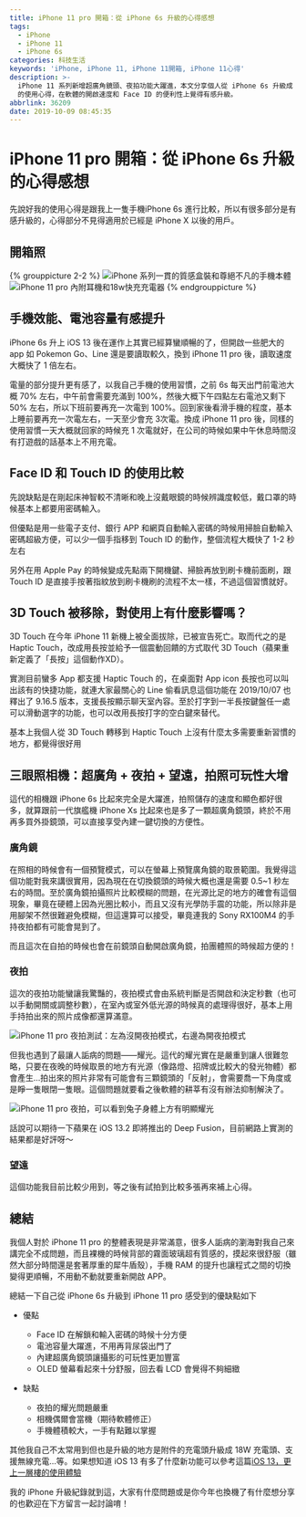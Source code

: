 ```yaml
---
title: iPhone 11 pro 開箱：從 iPhone 6s 升級的心得感想
tags:
  - iPhone
  - iPhone 11
  - iPhone 6s
categories: 科技生活
keywords: 'iPhone, iPhone 11, iPhone 11開箱, iPhone 11心得'
description: >-
  iPhone 11 系列新增超廣角鏡頭、夜拍功能大躍進，本文分享個人從 iPhone 6s 升級成 iPhone 11 pro
  的使用心得，在軟體的開啟速度和 Face ID 的便利性上覺得有感升級。
abbrlink: 36209
date: 2019-10-09 08:45:35
---
```


# iPhone 11 pro 開箱：從 iPhone 6s 升級的心得感想
先說好我的使用心得是跟我上一隻手機iPhone 6s 進行比較，所以有很多部分是有感升級的，心得部分不見得適用於已經是 iPhone X 以後的用戶。


## 開箱照

{% grouppicture 2-2 %}
![iPhone 系列一貫的質感盒裝和尊絕不凡的手機本體](https://res.cloudinary.com/larrynote/image/upload/v1570971429/larrynotepost/images51_yikaq3.jpg)
![iPhone 11 pro 內附耳機和18w快充充電器](https://res.cloudinary.com/larrynote/image/upload/v1570971429/larrynotepost/images52_iqdw75.jpg)
{% endgrouppicture %}


## 手機效能、電池容量有感提升
iPhone 6s 升上 iOS 13 後在運作上其實已經算蠻順暢的了，但開啟一些肥大的 app 如 Pokemon Go、Line 還是要讀取較久，換到 iPhone 11 pro 後，讀取速度大概快了 1 倍左右。

電量的部分提升更有感了，以我自己手機的使用習慣，之前 6s 每天出門前電池大概 70% 左右，中午前會需要充滿到 100%，然後大概下午四點左右電池又剩下 50% 左右，所以下班前要再充一次電到 100%。回到家後看滑手機的程度，基本上睡前要再充一次電左右，一天至少會充 3次電。換成 iPhone 11 pro 後，同樣的使用習慣一天大概就回家的時候充 1 次電就好，在公司的時候如果中午休息時間沒有打遊戲的話基本上不用充電。

## Face ID 和 Touch ID 的使用比較
先說缺點是在剛起床神智較不清晰和晚上沒戴眼鏡的時候辨識度較低，戴口罩的時候基本上都要用密碼輸入。

但優點是用一些電子支付、銀行 APP 和網頁自動輸入密碼的時候用掃臉自動輸入密碼超級方便，可以少一個手指移到 Touch ID 的動作，整個流程大概快了 1-2 秒左右

另外在用 Apple Pay 的時候變成先點兩下開機鍵、掃臉再放到刷卡機前面刷，跟 Touch ID 是直接手按著指紋放到刷卡機刷的流程不太一樣，不過這個習慣就好。

## 3D Touch 被移除，對使用上有什麼影響嗎？
3D Touch 在今年 iPhone 11 新機上被全面拔除，已被宣告死亡。取而代之的是 Haptic Touch，改成用長按並給予一個震動回饋的方式取代 3D Touch（蘋果重新定義了「長按」這個動作XD）。

實測目前蠻多 App 都支援 Haptic Touch 的，在桌面對 App icon 長按也可以叫出該有的快捷功能，就連大家最關心的 Line 偷看訊息這個功能在 2019/10/07 也釋出了 9.16.5 版本，支援長按顯示聊天室內容。至於打字到一半長按鍵盤任一處可以滑動選字的功能，也可以改用長按打字的空白鍵來替代。

基本上我個人從 3D Touch 轉移到 Haptic Touch 上沒有什麼太多需要重新習慣的地方，都覺得很好用

## 三眼照相機：超廣角 + 夜拍 + 望遠，拍照可玩性大增
這代的相機跟 iPhone 6s 比起來完全是大躍進，拍照儲存的速度和顯色都好很多，就算跟前一代旗艦機 iPhone Xs 比起來也是多了一顆超廣角鏡頭，終於不用再多買外掛鏡頭，可以直接享受內建一鍵切換的方便性。

### 廣角鏡
在照相的時候會有一個預覽模式，可以在螢幕上預覽廣角鏡的取景範圍。我覺得這個功能對我來講很實用，因為現在在切換鏡頭的時候大概也還是需要 0.5~1 秒左右的時間。至於廣角鏡拍攝照片比較模糊的問題，在光源比足的地方的確會有這個現象，畢竟在硬體上因為光圈比較小，而且又沒有光學防手震的功能，所以除非是用腳架不然很難避免模糊，但這還算可以接受，畢竟連我的 Sony RX100M4 的手持夜拍都有可能會晃到了。

而且這次在自拍的時候也會在前鏡頭自動開啟廣角鏡，拍團體照的時候超方便的！

### 夜拍
這次的夜拍功能蠻讓我驚豔的，夜拍模式會由系統判斷是否開啟和決定秒數（也可以手動開關或調整秒數），在室內或室外低光源的時候真的處理得很好，基本上用手持拍出來的照片成像都還算滿意。

![iPhone 11 pro 夜拍測試：左為沒開夜拍模式，右邊為開夜拍模式](https://res.cloudinary.com/larrynote/image/upload/v1570971429/larrynotepost/images53_cxvv4d.jpg)

但我也遇到了最讓人詬病的問題——耀光。這代的耀光實在是嚴重到讓人很難忽略，只要在夜晚的時候取景的地方有光源（像路燈、招牌或比較大的發光物體）都會產生...拍出來的照片非常有可能會有三顆鏡頭的「反射」，會需要喬一下角度或是睜一隻眼閉一隻眼。這個問題就要看之後軟體的耕莘有沒有辦法抑制解決了。

![iPhone 11 pro 夜拍，可以看到兔子身體上方有明顯耀光](https://res.cloudinary.com/larrynote/image/upload/v1570971429/larrynotepost/images54_i1hwgv.jpg)

話說可以期待一下蘋果在 iOS 13.2 即將推出的 Deep Fusion，目前網路上實測的結果都是好評呀～

### 望遠
這個功能我目前比較少用到，等之後有試拍到比較多張再來補上心得。


## 總結
我個人對於 iPhone 11 pro 的整體表現是非常滿意，很多人詬病的瀏海對我自己來講完全不成問題，而且裸機的時候背部的霧面玻璃超有質感的，摸起來很舒服（雖然大部分時間還是套著厚重的犀牛盾殼），手機 RAM 的提升也讓程式之間的切換變得更順暢，不用動不動就要重新開啟 APP。

總結一下自己從 iPhone 6s 升級到 iPhone 11 pro 感受到的優缺點如下

* 優點
	* Face ID 在解鎖和輸入密碼的時候十分方便
	* 電池容量大躍進，不用再背尿袋出門了
	* 內建超廣角鏡頭讓攝影的可玩性更加豐富
	* OLED 螢幕看起來十分舒服，回去看 LCD 會覺得不夠細緻

* 缺點
	* 夜拍的耀光問題嚴重
	* 相機偶爾會當機（期待軟體修正）
	* 手機體積較大，一手有點難以掌握

其他我自己不太常用到但也是升級的地方是附件的充電頭升級成 18W 充電頭、支援無線充電...等。如果想知道 iOS 13 有多了什麼新功能可以參考這篇[iOS 13，更上一層樓的使用體驗](https://www.larrynote.com/tech-life/37418/)

我的 iPhone 升級紀錄就到這，大家有什麼問題或是你今年也換機了有什麼想分享的也歡迎在下方留言一起討論唷！